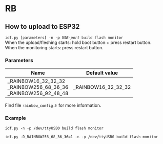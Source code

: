 # RB
## How to upload to ESP32
`idf.py [parameters] -n -p `*`USB-port`*` build flash monitor`  
When the upload/fleshing starts: hold boot button + press restart button.  
When the monitoring starts: press restart button.

### Parameters
| Name | Default value |
| ------------- | ------------- |
| _RAINBOW16_32_32_32 <br> _RAINBOW256_68_36_36 <br> _RAINBOW256_92_48_48| _RAINBOW16_32_32_32  |

 

Find file `rainbow_config.h` for more information.

### Example
`idf.py -n -p /dev/ttyUSB0 build flash monitor`  

`idf.py -D_RAINBOW256_68_36_36=1 -n -p /dev/ttyUSB0 build flash monitor`  
